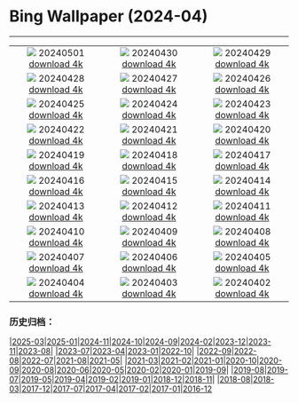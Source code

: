 # Bing Wallpaper (2024-04)
**************
| | | |
| :----: | :----: | :----: |
| ![](https://www.bing.com/th?id=OHR.CheetahRain_EN-US6179670004_1920x1080.jpg) 20240501 [download 4k](https://www.bing.com/th?id=OHR.CheetahRain_EN-US6179670004_UHD.jpg) | ![](https://www.bing.com/th?id=OHR.TulouFujian_EN-US6009679228_1920x1080.jpg) 20240430 [download 4k](https://www.bing.com/th?id=OHR.TulouFujian_EN-US6009679228_UHD.jpg) | ![](https://www.bing.com/th?id=OHR.GuadalupeTexas_EN-US5906260854_1920x1080.jpg) 20240429 [download 4k](https://www.bing.com/th?id=OHR.GuadalupeTexas_EN-US5906260854_UHD.jpg) |
| ![](https://www.bing.com/th?id=OHR.LeucisticHummingbird_EN-US5796079642_1920x1080.jpg) 20240428 [download 4k](https://www.bing.com/th?id=OHR.LeucisticHummingbird_EN-US5796079642_UHD.jpg) | ![](https://www.bing.com/th?id=OHR.KalalochTree_EN-US5565386489_1920x1080.jpg) 20240427 [download 4k](https://www.bing.com/th?id=OHR.KalalochTree_EN-US5565386489_UHD.jpg) | ![](https://www.bing.com/th?id=OHR.PenguinDirections_EN-US5469437415_1920x1080.jpg) 20240426 [download 4k](https://www.bing.com/th?id=OHR.PenguinDirections_EN-US5469437415_UHD.jpg) |
| ![](https://www.bing.com/th?id=OHR.TrilliumOntario_EN-US5180679465_1920x1080.jpg) 20240425 [download 4k](https://www.bing.com/th?id=OHR.TrilliumOntario_EN-US5180679465_UHD.jpg) | ![](https://www.bing.com/th?id=OHR.TrinityDublin_EN-US9065489677_1920x1080.jpg) 20240424 [download 4k](https://www.bing.com/th?id=OHR.TrinityDublin_EN-US9065489677_UHD.jpg) | ![](https://www.bing.com/th?id=OHR.EarthDayTurtle_EN-US4769423754_1920x1080.jpg) 20240423 [download 4k](https://www.bing.com/th?id=OHR.EarthDayTurtle_EN-US4769423754_UHD.jpg) |
| ![](https://www.bing.com/th?id=OHR.CadesCove_EN-US4359486356_1920x1080.jpg) 20240422 [download 4k](https://www.bing.com/th?id=OHR.CadesCove_EN-US4359486356_UHD.jpg) | ![](https://www.bing.com/th?id=OHR.YellowstoneGeyser_EN-US3470127711_1920x1080.jpg) 20240421 [download 4k](https://www.bing.com/th?id=OHR.YellowstoneGeyser_EN-US3470127711_UHD.jpg) | ![](https://www.bing.com/th?id=OHR.OrkneyStones_EN-US3355508244_1920x1080.jpg) 20240420 [download 4k](https://www.bing.com/th?id=OHR.OrkneyStones_EN-US3355508244_UHD.jpg) |
| ![](https://www.bing.com/th?id=OHR.AvilaSpain_EN-US3559491003_1920x1080.jpg) 20240419 [download 4k](https://www.bing.com/th?id=OHR.AvilaSpain_EN-US3559491003_UHD.jpg) | ![](https://www.bing.com/th?id=OHR.SpringCub_EN-US3818124104_1920x1080.jpg) 20240418 [download 4k](https://www.bing.com/th?id=OHR.SpringCub_EN-US3818124104_UHD.jpg) | ![](https://www.bing.com/th?id=OHR.UnionSquareNYC_EN-US3633149979_1920x1080.jpg) 20240417 [download 4k](https://www.bing.com/th?id=OHR.UnionSquareNYC_EN-US3633149979_UHD.jpg) |
| ![](https://www.bing.com/th?id=OHR.RedBallBelgium_EN-US3314192425_1920x1080.jpg) 20240416 [download 4k](https://www.bing.com/th?id=OHR.RedBallBelgium_EN-US3314192425_UHD.jpg) | ![](https://www.bing.com/th?id=OHR.BowlingBallCali_EN-US3241530931_1920x1080.jpg) 20240415 [download 4k](https://www.bing.com/th?id=OHR.BowlingBallCali_EN-US3241530931_UHD.jpg) | ![](https://www.bing.com/th?id=OHR.SpringApple_EN-US3148648329_1920x1080.jpg) 20240414 [download 4k](https://www.bing.com/th?id=OHR.SpringApple_EN-US3148648329_UHD.jpg) |
| ![](https://www.bing.com/th?id=OHR.SunsetArchesNP_EN-US2974318595_1920x1080.jpg) 20240413 [download 4k](https://www.bing.com/th?id=OHR.SunsetArchesNP_EN-US2974318595_UHD.jpg) | ![](https://www.bing.com/th?id=OHR.DragonWaterfall_EN-US2799967886_1920x1080.jpg) 20240412 [download 4k](https://www.bing.com/th?id=OHR.DragonWaterfall_EN-US2799967886_UHD.jpg) | ![](https://www.bing.com/th?id=OHR.OwlSiblings_EN-US2594321387_1920x1080.jpg) 20240411 [download 4k](https://www.bing.com/th?id=OHR.OwlSiblings_EN-US2594321387_UHD.jpg) |
| ![](https://www.bing.com/th?id=OHR.SkagitValleyTulips_EN-US2489408645_1920x1080.jpg) 20240410 [download 4k](https://www.bing.com/th?id=OHR.SkagitValleyTulips_EN-US2489408645_UHD.jpg) | ![](https://www.bing.com/th?id=OHR.SolarEclipseOregon_EN-US2134131862_1920x1080.jpg) 20240409 [download 4k](https://www.bing.com/th?id=OHR.SolarEclipseOregon_EN-US2134131862_UHD.jpg) | ![](https://www.bing.com/th?id=OHR.BeaverDenali_EN-US1894047698_1920x1080.jpg) 20240408 [download 4k](https://www.bing.com/th?id=OHR.BeaverDenali_EN-US1894047698_UHD.jpg) |
| ![](https://www.bing.com/th?id=OHR.JapanHimeji_EN-US1768279571_1920x1080.jpg) 20240407 [download 4k](https://www.bing.com/th?id=OHR.JapanHimeji_EN-US1768279571_UHD.jpg) | ![](https://www.bing.com/th?id=OHR.BahamasSpace_EN-US1544254149_1920x1080.jpg) 20240406 [download 4k](https://www.bing.com/th?id=OHR.BahamasSpace_EN-US1544254149_UHD.jpg) | ![](https://www.bing.com/th?id=OHR.AntelopeBotswana_EN-US3335739405_1920x1080.jpg) 20240405 [download 4k](https://www.bing.com/th?id=OHR.AntelopeBotswana_EN-US3335739405_UHD.jpg) |
| ![](https://www.bing.com/th?id=OHR.KyrgyzstanRainbow_EN-US3266651913_1920x1080.jpg) 20240404 [download 4k](https://www.bing.com/th?id=OHR.KyrgyzstanRainbow_EN-US3266651913_UHD.jpg) | ![](https://www.bing.com/th?id=OHR.JutlandSpring_EN-US3202382460_1920x1080.jpg) 20240403 [download 4k](https://www.bing.com/th?id=OHR.JutlandSpring_EN-US3202382460_UHD.jpg) | ![](https://www.bing.com/th?id=OHR.PalazzoFarnese_EN-US3142967327_1920x1080.jpg) 20240402 [download 4k](https://www.bing.com/th?id=OHR.PalazzoFarnese_EN-US3142967327_UHD.jpg) |

### 历史归档：

|[2025-03](bing/2025-03/2025-03.md)|[2025-01](bing/2025-01/2025-01.md)|[2024-11](bing/2024-11/2024-11.md)|[2024-10](bing/2024-10/2024-10.md)|[2024-09](bing/2024-09/2024-09.md)|[2024-02](bing/2024-02/2024-02.md)|[2023-12](bing/2023-12/2023-12.md)|[2023-11](bing/2023-11/2023-11.md)|[2023-08](bing/2023-08/2023-08.md)|
|[2023-07](bing/2023-07/2023-07.md)|[2023-04](bing/2023-04/2023-04.md)|[2023-01](bing/2023-01/2023-01.md)|[2022-10](bing/2022-10/2022-10.md)|
|[2022-09](bing/2022-09/2022-09.md)|[2022-08](bing/2022-08/2022-08.md)|[2022-07](bing/2022-07/2022-07.md)|[2021-08](bing/2021-08/2021-08.md)|[2021-05](bing/2021-05/2021-05.md)|
|[2021-03](bing/2021-03/2021-03.md)|[2021-02](bing/2021-02/2021-02.md)|[2021-01](bing/2021-01/2021-01.md)|[2020-10](bing/2020-10/2020-10.md)|[2020-09](bing/2020-09/2020-09.md)|[2020-08](bing/2020-08/2020-08.md)|[2020-06](bing/2020-06/2020-06.md)|[2020-05](bing/2020-05/2020-05.md)|[2020-02](bing/2020-02/2020-02.md)|[2020-01](bing/2020-01/2020-01.md)|[2019-09](bing/2019-09/2019-09.md)|
|[2019-08](bing/2019-08/2019-08.md)|[2019-07](bing/2019-07/2019-07.md)|[2019-05](bing/2019-05/2019-05.md)|[2019-04](bing/2019-04/2019-04.md)|[2019-02](bing/2019-02/2019-02.md)|[2019-01](bing/2019-01/2019-01.md)|[2018-12](bing/2018-12/2018-12.md)|[2018-11](bing/2018-11/2018-11.md)|
|[2018-08](bing/2018-08/2018-08.md)|[2018-03](bing/2018-03/2018-03.md)|[2017-12](bing/2017-12/2017-12.md)|[2017-07](bing/2017-07/2017-07.md)|[2017-04](bing/2017-04/2017-04.md)|[2017-02](bing/2017-02/2017-02.md)|[2017-01](bing/2017-01/2017-01.md)|[2016-12](bing/2016-12/2016-12.md)